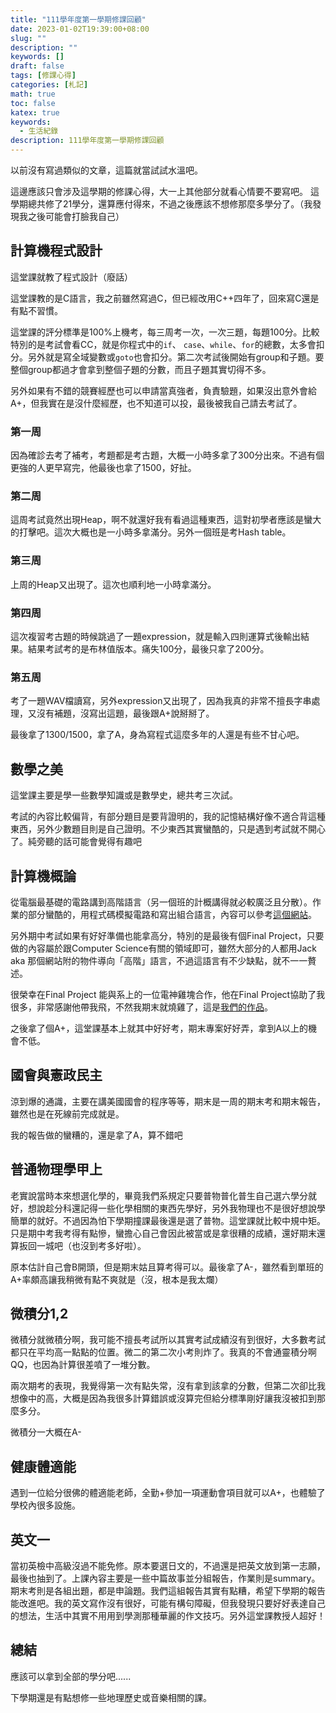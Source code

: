 ```yaml
---
title: "111學年度第一學期修課回顧"
date: 2023-01-02T19:39:00+08:00
slug: ""
description: ""
keywords: []
draft: false
tags: [修課心得]
categories: [札記]
math: true
toc: false
katex: true
keywords:
  - 生活紀錄
description: 111學年度第一學期修課回顧
---
```

以前沒有寫過類似的文章，這篇就當試試水溫吧。

這邊應該只會涉及這學期的修課心得，大一上其他部分就看心情要不要寫吧。
這學期總共修了21學分，還算應付得來，不過之後應該不想修那麼多學分了。（我發現我之後可能會打臉我自己）

## 計算機程式設計

這堂課就教了程式設計（廢話）

這堂課教的是C語言，我之前雖然寫過C，但已經改用C++四年了，回來寫C還是有點不習慣。

這堂課的評分標準是100%上機考，每三周考一次，一次三題，每題100分。比較特別的是考試會看CC，就是你程式中的`if`、 `case`、`while`、`for`的總數，太多會扣分。另外就是寫全域變數或`goto`也會扣分。第二次考試後開始有group和子題。要整個group都過才會拿到整個子題的分數，而且子題其實切得不多。

另外如果有不錯的競賽經歷也可以申請當真強者，負責驗題，如果沒出意外會給A+，但我實在是沒什麼經歷，也不知道可以投，最後被我自己請去考試了。

### 第一周

因為確診去考了補考，考題都是考古題，大概一小時多拿了300分出來。不過有個更強的人更早寫完，他最後也拿了1500，好扯。

### 第二周

這周考試竟然出現Heap，啊不就還好我有看過這種東西，這對初學者應該是蠻大的打擊吧。這次大概也是一小時多拿滿分。另外一個班是考Hash table。

### 第三周

上周的Heap又出現了。這次也順利地一小時拿滿分。

### 第四周

這次複習考古題的時候跳過了一題expression，就是輸入四則運算式後輸出結果。結果考試考的是布林值版本。痛失100分，最後只拿了200分。

### 第五周

考了一題WAV檔讀寫，另外expression又出現了，因為我真的非常不擅長字串處理，又沒有補題，沒寫出這題，最後跟A+說掰掰了。

最後拿了1300/1500，拿了A，身為寫程式這麼多年的人還是有些不甘心吧。

## 數學之美

這堂課主要是學一些數學知識或是數學史，總共考三次試。

考試的內容比較偏背，有部分題目是要背證明的，我的記憶結構好像不適合背這種東西，另外少數題目則是自己證明。不少東西其實蠻酷的，只是遇到考試就不開心了。純旁聽的話可能會覺得有趣吧

## 計算機概論

從電腦最基礎的電路講到高階語言（另一個班的計概講得就必較廣泛且分散）。作業的部分蠻酷的，用程式碼模擬電路和寫出組合語言，內容可以參考[這個網站](https://www.nand2tetris.org/)。

另外期中考試如果有好好準備也能拿高分，特別的是最後有個Final Project，只要做的內容屬於跟Computer Science有關的領域即可，雖然大部分的人都用Jack aka 那個網站附的物件導向「高階」語言，不過這語言有不少缺點，就不一一贅述。

很榮幸在Final Project 能與系上的一位電神雞塊合作，他在Final Project協助了我很多，非常感謝他帶我飛，不然我期末就燒雞了，這是[我們的作品](https://github.com/rk42745417/jack_shooting_game)。

之後拿了個A+，這堂課基本上就其中好好考，期末專案好好弄，拿到A以上的機會不低。

## 國會與憲政民主

涼到爆的通識，主要在講美國國會的程序等等，期末是一周的期末考和期末報告，雖然也是在死線前完成就是。

我的報告做的蠻糟的，還是拿了A，算不錯吧

## 普通物理學甲上

老實說當時本來想選化學的，畢竟我們系規定只要普物普化普生自己選六學分就好，想說趁分科還記得一些化學相關的東西先學好，另外我物理也不是很好想說學簡單的就好。不過因為怕下學期撞課最後還是選了普物。這堂課就比較中規中矩。只是期中考我考得有點慘，蠻擔心自己會因此被當或是拿很糟的成績，還好期末還算扳回一城吧（也沒到考多好啦）。

原本估計自己會B開頭，但是期末姑且算考得可以。最後拿了A-，雖然看到單班的A+率頗高讓我稍微有點不爽就是（沒，根本是我太爛）

## 微積分1,2

微積分就微積分啊，我可能不擅長考試所以其實考試成績沒有到很好，大多數考試都只在平均高一點點的位置。微二的第二次小考則炸了。我真的不會通靈積分啊QQ，也因為計算很差噴了一堆分數。

兩次期考的表現，我覺得第一次有點失常，沒有拿到該拿的分數，但第二次卻比我想像中的高，大概是因為我很多計算錯誤或沒算完但給分標準剛好讓我沒被扣到那麼多分。

微積分一大概在A-

## 健康體適能

遇到一位給分很佛的體適能老師，全勤+參加一項運動會項目就可以A+，也體驗了學校內很多設施。

## 英文一

當初英檢中高級沒過不能免修。原本要選日文的，不過還是把英文放到第一志願，最後也抽到了。上課內容主要是一些中篇故事並分組報告，作業則是summary。期末考則是各組出題，都是申論題。我們這組報告其實有點糟，希望下學期的報告能改進吧。我的英文寫作沒有很好，可能有構句障礙，但我發現只要好好表達自己的想法，生活中其實不用用到學測那種華麗的作文技巧。另外這堂課教授人超好！

## 總結

應該可以拿到全部的學分吧......

下學期還是有點想修一些地理歷史或音樂相關的課。